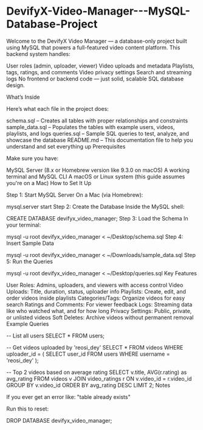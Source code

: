 # DevifyX-Video-Manager---MySQL-Database-Project
Welcome to the DevifyX Video Manager — a database-only project built using MySQL that powers a full-featured video content platform. 
This backend system handles:

User roles (admin, uploader, viewer)
Video uploads and metadata
Playlists, tags, ratings, and comments
Video privacy settings
Search and streaming logs
No frontend or backend code — just solid, scalable SQL database design.

What’s Inside

Here’s what each file in the project does:

schema.sql – Creates all tables with proper relationships and constraints
sample_data.sql – Populates the tables with example users, videos, playlists, and logs
queries.sql – Sample SQL queries to test, analyze, and showcase the database
README.md – This documentation file to help you understand and set everything up
Prerequisites

Make sure you have:

MySQL Server (8.x or Homebrew version like 9.3.0 on macOS)
A working terminal and MySQL CLI
A macOS or Linux system (this guide assumes you're on a Mac)
How to Set It Up

Step 1: Start MySQL Server
On a Mac (via Homebrew):

mysql.server start
Step 2: Create the Database
Inside the MySQL shell:

CREATE DATABASE devifyx_video_manager;
Step 3: Load the Schema
In your terminal:

mysql -u root devifyx_video_manager < ~/Desktop/schema.sql
Step 4: Insert Sample Data

mysql -u root devifyx_video_manager < ~/Downloads/sample_data.sql
Step 5: Run the Queries

mysql -u root devifyx_video_manager < ~/Desktop/queries.sql
Key Features

User Roles: Admins, uploaders, and viewers with access control
Video Uploads: Title, duration, status, uploader info
Playlists: Create, edit, and order videos inside playlists
Categories/Tags: Organize videos for easy search
Ratings and Comments: For viewer feedback
Logs: Streaming data like who watched what, and for how long
Privacy Settings: Public, private, or unlisted videos
Soft Deletes: Archive videos without permanent removal
Example Queries

-- List all users
SELECT * FROM users;

-- Get videos uploaded by 'reosi_dey'
SELECT * FROM videos WHERE uploader_id = (
  SELECT user_id FROM users WHERE username = 'reosi_dey'
);

-- Top 2 videos based on average rating
SELECT v.title, AVG(r.rating) as avg_rating
FROM videos v
JOIN video_ratings r ON v.video_id = r.video_id
GROUP BY v.video_id
ORDER BY avg_rating DESC
LIMIT 2;
Notes

If you ever get an error like:
"table already exists"

Run this to reset:

DROP DATABASE devifyx_video_manager;


